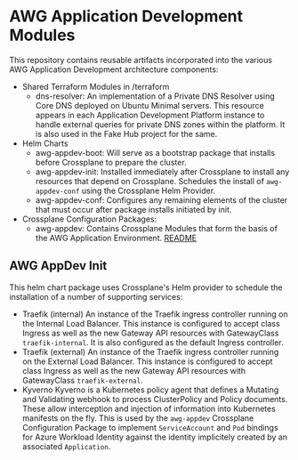 # AWG Application Development Modules

This repository contains reusable artifacts incorporated into the various AWG Application Development architecture components:

+ Shared Terraform Modules in /terraform
  + dns-resolver: An implementation of a Private DNS Resolver using Core DNS deployed on Ubuntu Minimal servers. This resource appears in each Application Development Platform instance to handle external queries for private DNS zones within the platform. It is also used in the Fake Hub project for the same.
+ Helm Charts
  + awg-appdev-boot: Will serve as a bootstrap package that installs before Crossplane to prepare the cluster.
  + awg-appdev-init: Installed immediately after Crossplane to install any resources that depend on Crossplane. Schedules the install of `awg-appdev-conf` using the Crossplane Helm Provider.
  + awg-appdev-conf: Configures any remaining elements of the cluster that must occur after package installs initiated by init.
+ Crossplane Configuration Packages:
  + awg-appdev: Contains Crossplane Modules that form the basis of the AWG Application Environment. [README](xpkg/awg-appdev/README.md)

## AWG AppDev Init

This helm chart package uses Crossplane's Helm provider to schedule the installation of a number of supporting services:

+ Traefik (internal)
  An instance of the Traefik ingress controller running on the Internal Load Balancer.
  This instance is configured to accept class Ingress as well as the new Gateway API resources with GatewayClass `traefik-internal`.
  It is also configured as the default Ingress controller.
+ Traefik (external)
  An instance of the Traefik ingress controller running on the External Load Balancer.
  This instance is configured to accept class Ingress as well as the new Gateway API resources with GatewayClass `traefik-external`.
+ Kyverno
  Kyverno is a Kubernetes policy agent that defines a Mutating and Validating webhook to process ClusterPolicy and Policy documents. These allow interception and injection of information into Kubernetes manifests on the fly. This is used by the `awg-appdev` Crossplane Configuration Package to implement `ServiceAccount` and `Pod` bindings for Azure Workload Identity against the identity implicitely created by an associated `Application`.
  